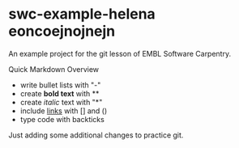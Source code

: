 
# swc-example-helena eoncoejnojnejn

An example project for the git lesson of EMBL Software Carpentry.

Quick Markdown Overview

- write bullet lists with "-"
- create **bold text** with **
- create *italic* text with "*"
- include [links](https://embl.de) with [] and ()
- type code with backticks 

Just adding some additional changes to practice git.
